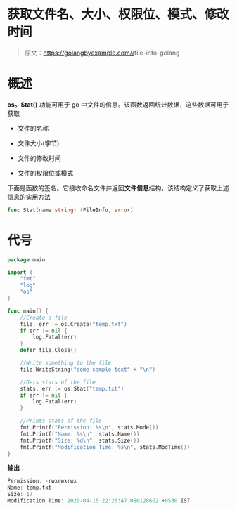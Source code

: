 # 获取文件名、大小、权限位、模式、修改时间

> 原文：<https://golangbyexample.com//>file-info-golang

# **概述**

**os。Stat()** 功能可用于 go 中文件的信息。该函数返回统计数据，这些数据可用于获取

*   文件的名称

*   文件大小(字节)

*   文件的修改时间

*   文件的权限位或模式

下面是函数的签名。它接收命名文件并返回**文件信息**结构，该结构定义了获取上述信息的实用方法

```go
func Stat(name string) (FileInfo, error)
```

# **代号**

```go
package main

import (
    "fmt"
    "log"
    "os"
)

func main() {
    //Create a file
    file, err := os.Create("temp.txt")
    if err != nil {
        log.Fatal(err)
    }
    defer file.Close()

    //Write something to the file
    file.WriteString("some sample text" + "\n")

    //Gets stats of the file
    stats, err := os.Stat("temp.txt")
    if err != nil {
        log.Fatal(err)
    }

    //Prints stats of the file
    fmt.Printf("Permission: %s\n", stats.Mode())
    fmt.Printf("Name: %s\n", stats.Name())
    fmt.Printf("Size: %d\n", stats.Size())
    fmt.Printf("Modification Time: %s\n", stats.ModTime())
}
```

**输出**：

```go
Permission: -rwxrwxrwx
Name: temp.txt
Size: 17
Modification Time: 2020-04-16 22:26:47.080128602 +0530 IST
```